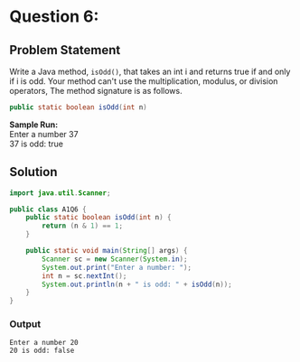 # Question 6:   

## Problem Statement    
Write a Java method, `isOdd()`, that takes an int i and returns true if and only if i is odd. Your method can't use the multiplication, modulus, or division operators, The method signature is as follows. 
 
```java
public static boolean isOdd(int n) 
```
__Sample Run:__ <br>
Enter a number 37 <br>
37 is odd: true 

## Solution
```java
import java.util.Scanner;

public class A1Q6 {
    public static boolean isOdd(int n) {
        return (n & 1) == 1;
    }

    public static void main(String[] args) {
        Scanner sc = new Scanner(System.in);
        System.out.print("Enter a number: ");
        int n = sc.nextInt();
        System.out.println(n + " is odd: " + isOdd(n));
    }
}
```

### Output
```
Enter a number 20
20 is odd: false 
```